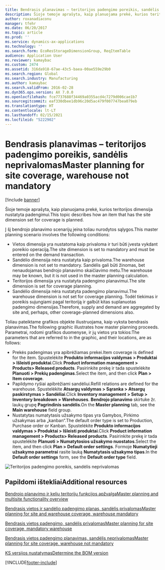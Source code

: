 ```yaml
---
title: Bendrasis planavimas – teritorijos padengimo poreikis, sandėlis neprivalomas
description: Šioje temoje aprašyta, kaip planuojama prekė, kurios teritorijos dimensija nustatyta padengimui.
author: roxanadiaconu
manager: tfehr
ms.date: 06/20/2017
ms.topic: article
ms.prod: ''
ms.service: dynamics-ax-applications
ms.technology: ''
ms.search.form: EcoResStorageDimensionGroup, ReqItemTable
audience: Application User
ms.reviewer: kamaybac
ms.custom: 2474
ms.assetid: 316da918-67ae-43c5-baea-00ae559e29b0
ms.search.region: Global
ms.search.industry: Manufacturing
ms.author: kamaybac
ms.search.validFrom: 2016-02-28
ms.dyn365.ops.version: AX 7.0.0
ms.openlocfilehash: fce7737688f34469a0355acd4c7279d006cae1b7
ms.sourcegitcommit: eaf330dbee1db96c20d5ac479f007747bea079eb
ms.translationtype: HT
ms.contentlocale: lt-LT
ms.lasthandoff: 02/15/2021
ms.locfileid: "5222902"
---
```

# <a name="master-planning-for-site-coverage-warehouse-not-mandatory"></a><span data-ttu-id="04971-103">Bendrasis planavimas – teritorijos padengimo poreikis, sandėlis neprivalomas</span><span class="sxs-lookup"><span data-stu-id="04971-103">Master planning for site coverage, warehouse not mandatory</span></span>

[!include [banner](../includes/banner.md)]

<span data-ttu-id="04971-104">Šioje temoje aprašyta, kaip planuojama prekė, kurios teritorijos dimensija nustatyta padengimui.</span><span class="sxs-lookup"><span data-stu-id="04971-104">This topic describes how an item that has the site dimension set for coverage is planned.</span></span>

<span data-ttu-id="04971-105">Į šį bendrojo planavimo scenarijų įeina toliau nurodytos sąlygos.</span><span class="sxs-lookup"><span data-stu-id="04971-105">This master planning scenario involves the following conditions:</span></span>

-   <span data-ttu-id="04971-106">Vietos dimensija yra nustatoma kaip privaloma ir turi būti įvesta vykdant poreikio operaciją.</span><span class="sxs-lookup"><span data-stu-id="04971-106">The site dimension is set to mandatory and must be entered on the demand transaction.</span></span>
-   <span data-ttu-id="04971-107">Sandėlio dimensija nėra nustatyta kaip privaloma.</span><span class="sxs-lookup"><span data-stu-id="04971-107">The warehouse dimension is not set to mandatory.</span></span> <span data-ttu-id="04971-108">Sandėlis gali būti žinomas, bet nenaudojamas bendrojo planavimo skaičiavimo metu.</span><span class="sxs-lookup"><span data-stu-id="04971-108">The warehouse may be known, but it is not used in the master planning calculation.</span></span>
-   <span data-ttu-id="04971-109">Teritorijos dimensija yra nustatyta padengimo planavimui.</span><span class="sxs-lookup"><span data-stu-id="04971-109">The site dimension is set for coverage planning.</span></span>
-   <span data-ttu-id="04971-110">Sandėlio dimensija nėra nustatyta padengimo planavimui.</span><span class="sxs-lookup"><span data-stu-id="04971-110">The warehouse dimension is not set for coverage planning.</span></span> <span data-ttu-id="04971-111">Todėl tiekimas ir poreikis sujungiami pagal teritoriją ir galbūt kitas suplanuotas padengimo dimensijas.</span><span class="sxs-lookup"><span data-stu-id="04971-111">Therefore, supply and demand are aggregated by site and, perhaps, other coverage-planned dimensions also.</span></span>

<span data-ttu-id="04971-112">Toliau pateiktame grafikos objekte iliustruojama, kaip vyksta bendrasis planavimas.</span><span class="sxs-lookup"><span data-stu-id="04971-112">The following graphic illustrates how master planning proceeds.</span></span> <span data-ttu-id="04971-113">Parametrai, rodomi grafikos duomenyse, ir jų vietos yra tokios:</span><span class="sxs-lookup"><span data-stu-id="04971-113">The parameters that are referred to in the graphic, and their locations, are as follows:</span></span>
-   <span data-ttu-id="04971-114">Prekės padengimas yra apibrėžiamas prekei.</span><span class="sxs-lookup"><span data-stu-id="04971-114">Item coverage is defined for the item.</span></span> <span data-ttu-id="04971-115">Spustelėkite **Produkto informacijos valdymas &gt; Produktai &gt; Išleisti produktai**.</span><span class="sxs-lookup"><span data-stu-id="04971-115">Click **Product information management &gt; Products&gt; Released products**.</span></span> <span data-ttu-id="04971-116">Pasirinkite prekę ir tada spustelėkite **Planuoti &gt; Prekių padengimas**.</span><span class="sxs-lookup"><span data-stu-id="04971-116">Select the item, and then click **Plan &gt; Item coverage**.</span></span>
-   <span data-ttu-id="04971-117">Papildymo ryšiai apibrėžiami sandėliui.</span><span class="sxs-lookup"><span data-stu-id="04971-117">Refill relations are defined for the warehouse.</span></span> <span data-ttu-id="04971-118">Spustelėkite **Atsargų valdymas &gt; Sąranka &gt; Atsargų paskirstymas &gt; Sandėliai**.</span><span class="sxs-lookup"><span data-stu-id="04971-118">Click **Inventory management &gt; Setup &gt; Inventory breakdown &gt; Warehouses**.</span></span> <span data-ttu-id="04971-119">**Bendrojo planavimo** skirtuke žr. laukų grupę **Pagrindinis sandėlis**.</span><span class="sxs-lookup"><span data-stu-id="04971-119">On the **Master planning** tab, see the **Main warehouse** field group.</span></span>
-   <span data-ttu-id="04971-120">Nustatytas numatytasis užsakymo tipas yra Gamybos, Pirkimo užsakymas arba „kanban“.</span><span class="sxs-lookup"><span data-stu-id="04971-120">The default order type is set to Production, Purchase order or Kanban.</span></span> <span data-ttu-id="04971-121">Spustelėkite **Produkto informacijos valdymas &gt; Produktai &gt; Išleisti produktai**.</span><span class="sxs-lookup"><span data-stu-id="04971-121">Click **Product information management &gt; Products&gt; Released products**.</span></span> <span data-ttu-id="04971-122">Pasirinkite prekę ir tada spustelėkite **Planuoti &gt; Numatytosios užsakymo nuostatos**.</span><span class="sxs-lookup"><span data-stu-id="04971-122">Select the item, and then click **Plan &gt; Default order settings**.</span></span> <span data-ttu-id="04971-123">Formoje **Numatytieji užsakymo parametrai** rasite lauką **Numatytasis užsakymo tipas**.</span><span class="sxs-lookup"><span data-stu-id="04971-123">In the **Default order settings** form, see the **Default order type** field.</span></span>

![Teritorijos padengimo poreikis, sandėlis neprivalomas](./media/multisitedemandexplosionscenarioforsitecoveragewarehousenotmandatory.jpg)



<a name="additional-resources"></a><span data-ttu-id="04971-125">Papildomi ištekliai</span><span class="sxs-lookup"><span data-stu-id="04971-125">Additional resources</span></span>
--------

[<span data-ttu-id="04971-126">Bendrojo planavimo ir kelių teritorijų funkcijos apžvalga</span><span class="sxs-lookup"><span data-stu-id="04971-126">Master planning and multisite functionality overview</span></span>](master-plan-multisite-functionality.md)

[<span data-ttu-id="04971-127">Bendrasis vietos ir sandėlio padengimo planas, sandėlis privalomas</span><span class="sxs-lookup"><span data-stu-id="04971-127">Master planning for site and warehouse coverage, warehouse mandatory</span></span>](master-plan-site-coverage-warehouse-mandatory.md)

[<span data-ttu-id="04971-128">Bendrasis vietos padengimo, sandėlis privalomas</span><span class="sxs-lookup"><span data-stu-id="04971-128">Master planning for site coverage, mandatory warehouse</span></span>](master-plan-site-warehouse-coverage-warehouse-not-mandatory.md)

[<span data-ttu-id="04971-129">Bendrasis vietos padengimo planavimas, sandėlis neprivalomas</span><span class="sxs-lookup"><span data-stu-id="04971-129">Master planning for site coverage, warehouse not mandatory</span></span>](master-plan-site-warehouse-coverage-warehouse-mandatory.md)

[<span data-ttu-id="04971-130">KS versijos nustatymas</span><span class="sxs-lookup"><span data-stu-id="04971-130">Determine the BOM version</span></span>](master-plan-bom-version-determined.md)





[!INCLUDE[footer-include](../../includes/footer-banner.md)]